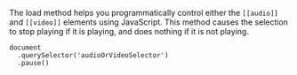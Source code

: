 The load method helps you programmatically control either the `[[audio]]` and `[[video]]` elements using JavaScript. 
This method causes the selection to stop playing if it is playing, and does nothing if it is not playing.

    document
      .querySelector('audioOrVideoSelector')
      .pause()
